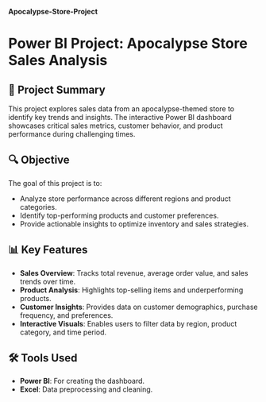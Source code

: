**Apocalypse-Store-Project**
# Power BI Project: Apocalypse Store Sales Analysis

## 📄 Project Summary
This project explores sales data from an apocalypse-themed store to identify key trends and insights. The interactive Power BI dashboard showcases critical sales metrics, customer behavior, and product performance during challenging times.

## 🔍 Objective
The goal of this project is to:
- Analyze store performance across different regions and product categories.
- Identify top-performing products and customer preferences.
- Provide actionable insights to optimize inventory and sales strategies.

## 📊 Key Features
- **Sales Overview**: Tracks total revenue, average order value, and sales trends over time.
- **Product Analysis**: Highlights top-selling items and underperforming products.
- **Customer Insights**: Provides data on customer demographics, purchase frequency, and preferences.
- **Interactive Visuals**: Enables users to filter data by region, product category, and time period.

## 🛠️ Tools Used
- **Power BI**: For creating the dashboard.
- **Excel**: Data preprocessing and cleaning.
